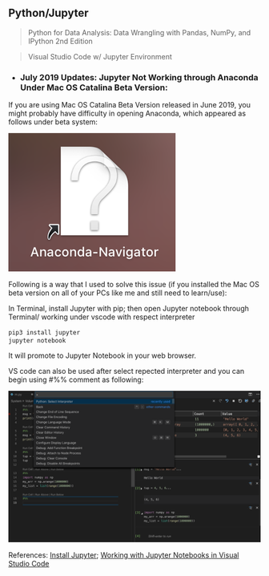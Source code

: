 ## Python/Jupyter

>Python for Data Analysis: Data Wrangling with Pandas, NumPy, and IPython 2nd Edition

>Visual Studio Code w/ Jupyter Environment

* ### July 2019 Updates: Jupyter Not Working through Anaconda Under Mac OS Catalina Beta Version:

If you are using Mac OS Catalina Beta Version released in June 2019, you might probably have difficulty in opening Anaconda, which appeared as follows under beta system:

![?conda](https://github.com/zxecon/python/blob/master/conda.png)

Following is a way that I used to solve this issue (if you installed the Mac OS beta version on all of your PCs like me and still need to learn/use):

In Terminal, install Jupyter with pip; then open Jupyter notebook through Terminal/ working under vscode with respect interpreter

```
pip3 install jupyter
jupyter notebook
```
It will promote to Jupyter Notebook in your web browser.

VS code can also be used after select repected interpreter and you can begin using #%% comment as following:

![vsjupyter](https://github.com/zxecon/python/blob/master/vsjupyter.png)

References: [Install Jupyter](https://jupyter.org/install); [Working with Jupyter Notebooks in Visual Studio Code](https://code.visualstudio.com/docs/python/jupyter-support)

